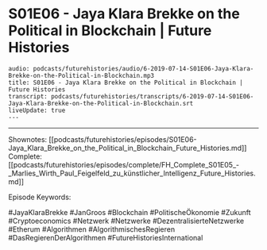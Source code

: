# S01E06 - Jaya Klara Brekke on the Political in Blockchain | Future Histories

```audio-note
audio: podcasts/futurehistories/audio/6-2019-07-14-S01E06-Jaya-Klara-Brekke-on-the-Political-in-Blockchain.mp3
title: S01E06 - Jaya Klara Brekke on the Political in Blockchain | Future Histories
transcript: podcasts/futurehistories/transcripts/6-2019-07-14-S01E06-Jaya-Klara-Brekke-on-the-Political-in-Blockchain.srt
liveUpdate: true
---

```
---

Shownotes: [[podcasts/futurehistories/episodes/S01E06-Jaya_Klara_Brekke_on_the_Political_in_Blockchain_Future_Histories.md]]
Complete: [[podcasts/futurehistories/episodes/complete/FH_Complete_S01E05_-_Marlies_Wirth_Paul_Feigelfeld_zu_künstlicher_Intelligenz_Future_Histories.md]]


Episode Keywords:

#JayaKlaraBrekke #JanGroos #Blockchain #PolitischeÖkonomie #Zukunft #Cryptoeconomics #Netzwerk #Netzwerke #DezentralisierteNetzwerke #Etherum #Algorithmen #AlgorithmischesRegieren #DasRegierenDerAlgorithmen #FutureHistoriesInternational
